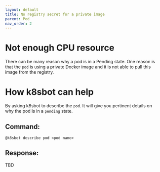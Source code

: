 ```yaml
---
layout: default
title: No registry secret for a private image
parent: Pod
nav_order: 2
---
```

# Not enough CPU resource
There can be many reason why a pod is in a Pending state.  One reason is that
the `pod` is using a private Docker image and it is not able to pull this image
from the registry.

# How k8sbot can help
By asking k8sbot to describe the `pod`.  It will give you pertinent details on
why the pod is in a `pending` state.

## Command:
```
@k8sbot describe pod <pod name>
```

## Response:

TBD
